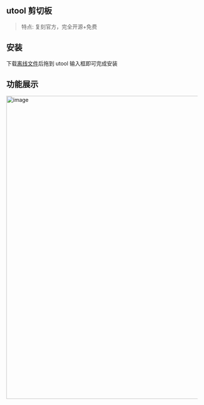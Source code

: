 ## utool 剪切板

> 特点: 复刻官方，完全开源+免费

## 安装

下载[离线文件](https://github.com/flytam/utool-clipboard/releases)后拖到 utool 输入框即可完成安装


## 功能展示

<img width="800" alt="image" src="https://github.com/flytam/utool-clipboard/assets/20512530/1c53d26f-7c19-4c86-8067-b12859126454">




